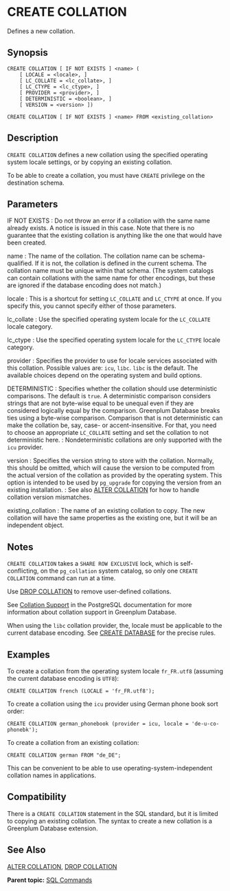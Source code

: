 # CREATE COLLATION

Defines a new collation.

## Synopsis

``` {#sql_command_synopsis}
CREATE COLLATION [ IF NOT EXISTS ] <name> (
    [ LOCALE = <locale>, ]    
    [ LC_COLLATE = <lc_collate>, ]    
    [ LC_CTYPE = <lc_ctype>, ]
    [ PROVIDER = <provider>, ]
    [ DETERMINISTIC = <boolean>, ]
    [ VERSION = <version> ])

CREATE COLLATION [ IF NOT EXISTS ] <name> FROM <existing_collation>
```

## Description

`CREATE COLLATION` defines a new collation using the specified operating system locale settings, or by copying an existing collation.

To be able to create a collation, you must have `CREATE` privilege on the destination schema.

## Parameters

IF NOT EXISTS
:   Do not throw an error if a collation with the same name already exists. A notice is issued in this case. Note that there is no guarantee that the existing collation is anything like the one that would have been created.

name
:   The name of the collation. The collation name can be schema-qualified. If it is not, the collation is defined in the current schema. The collation name must be unique within that schema. \(The system catalogs can contain collations with the same name for other encodings, but these are ignored if the database encoding does not match.\)

locale
:   This is a shortcut for setting `LC_COLLATE` and `LC_CTYPE` at once. If you specify this, you cannot specify either of those parameters.

lc\_collate
:   Use the specified operating system locale for the `LC_COLLATE` locale category.

lc\_ctype
:   Use the specified operating system locale for the `LC_CTYPE` locale category.

provider
:   Specifies the provider to use for locale services associated with this collation. Possible values are: `icu`, `libc`. `libc` is the default. The available choices depend on the operating system and build options.

DETERMINISTIC
:   Specifies whether the collation should use deterministic comparisons. The default is `true`. A deterministic comparison considers strings that are not byte-wise equal to be unequal even if they are considered logically equal by the comparison. Greenplum Database breaks ties using a byte-wise comparison. Comparison that is not deterministic can make the collation be, say, case- or accent-insensitive. For that, you need to choose an appropriate `LC_COLLATE` setting and set the collation to not deterministic here.
:   Nondeterministic collations are only supported with the `icu` provider.

version
:   Specifies the version string to store with the collation. Normally, this should be omitted, which will cause the version to be computed from the actual version of the collation as provided by the operating system. This option is intended to be used by `pg_upgrade` for copying the version from an existing installation.
:   See also [ALTER COLLATION](ALTER_COLLATION.html) for how to handle collation version mismatches.

existing\_collation
:   The name of an existing collation to copy. The new collation will have the same properties as the existing one, but it will be an independent object.

## Notes

`CREATE COLLATION` takes a `SHARE ROW EXCLUSIVE` lock, which is self-conflicting, on the `pg_collation` system catalog, so only one `CREATE COLLATION` command can run at a time.

Use [DROP COLLATION](DROP_COLLATION.html) to remove user-defined collations.

See [Collation Support](https://www.postgresql.org/docs/12/collation.html) in the PostgreSQL documentation for more information about collation support in Greenplum Database.

When using the `libc` collation provider, the, locale must be applicable to the current database encoding. See [CREATE DATABASE](CREATE_DATABASE.html) for the precise rules.

## Examples

To create a collation from the operating system locale `fr_FR.utf8` \(assuming the current database encoding is `UTF8`\):

```
CREATE COLLATION french (LOCALE = 'fr_FR.utf8');
```

To create a collation using the `icu` provider using German phone book sort order:

```
CREATE COLLATION german_phonebook (provider = icu, locale = 'de-u-co-phonebk');
```

To create a collation from an existing collation:

```
CREATE COLLATION german FROM "de_DE";
```

This can be convenient to be able to use operating-system-independent collation names in applications.

## Compatibility

There is a `CREATE COLLATION` statement in the SQL standard, but it is limited to copying an existing collation. The syntax to create a new collation is a Greenplum Database extension.

## See Also

[ALTER COLLATION](ALTER_COLLATION.html), [DROP COLLATION](DROP_COLLATION.html)

**Parent topic:** [SQL Commands](../sql_commands/sql_ref.html)


